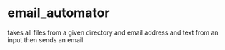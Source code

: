 # email_automator
takes all files from a given directory and email address and text from an input then sends an email
